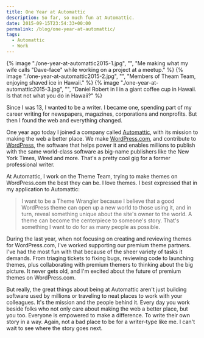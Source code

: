 ```yaml
---
title: One Year at Automattic
description: So far, so much fun at Automattic.
date: 2015-09-15T23:54:33+00:00
permalink: /blog/one-year-at-automattic/
tags:
  - Automattic
  - Work
---
```


{% image "./one-year-at-automattic2015-1.jpg", "", "Me making what my wife calls \"Dave-face\" while working on a project at a meetup." %}
{% image "./one-year-at-automattic2015-2.jpg", "", "Members of Theam Team, enjoying shaved ice in Hawaii." %}
{% image "./one-year-at-automattic2015-3.jpg", "", "Daniel Robert in I in a giant coffee cup in Hawaii. Is that not what you do in Hawaii?" %}

Since I was 13, I wanted to be a writer. I became one, spending part of my career writing for newspapers, magazines, corporations and nonprofits. But then I found the web and everything changed.

One year ago today I joined a company called [Automattic](https://automattic.com), with its mission to making the web a better place. We make [WordPress.com](https://wordpress.com/), and contribute to [WordPress](https://wordpress.org), the software that helps power it and enables millions to publish with the same world-class software as big-name publishers like the New York Times, Wired and more. That's a pretty cool gig for a former professional writer.

At Automattic, I work on the Theme Team, trying to make themes on WordPress.com the best they can be. I love themes. I best expressed that in my application to Automattic:

> I want to be a Theme Wrangler because I believe that a good WordPress theme can open up a new world to those using it, and in turn, reveal something unique about the site's owner to the world. A theme can become the centerpiece to someone's story. That's something I want to do for as many people as possible.

During the last year, when not focusing on creating and reviewing themes for WordPress.com, I've worked supporting our premium theme partners. I've had the most fun with that because of the sheer variety of tasks it demands. From triaging tickets to fixing bugs, reviewing code to launching themes, plus collaborating with premium themers to thinking about the big picture. It never gets old, and I'm excited about the future of premium themes on WordPress.com.

But really, the great things about being at Automattic aren't just building software used by millions or traveling to neat places to work with your colleagues. It's the mission and the people behind it. Every day you work beside folks who not only care about making the web a better place, but you too. Everyone is empowered to make a difference. To write their own story in a way. Again, not a bad place to be for a writer-type like me. I can't wait to see where the story goes next.
